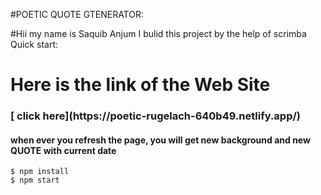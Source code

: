 #POETIC QUOTE GTENERATOR:

#Hii my name is Saquib Anjum I bulid this project by the help of scrimba
Quick start:


<h1> Here is the link of the Web Site</h1>
<h3>[ click here](https://poetic-rugelach-640b49.netlify.app/)</h3>
<h4> when ever you refresh the page, you will get new background and new QUOTE with current date</h4>


```
$ npm install
$ npm start
````



